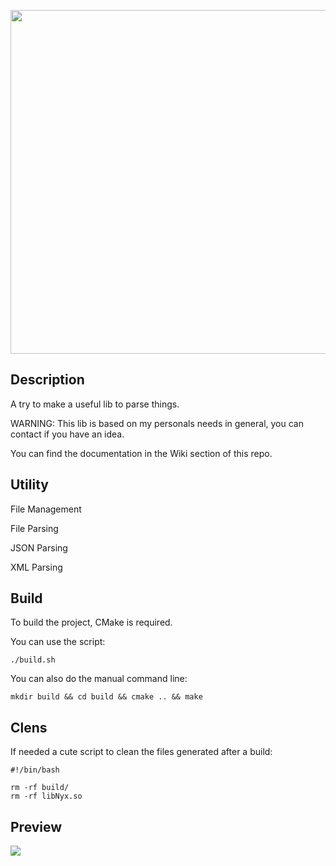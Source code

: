 <p align="center">
    <img src="https://github.com/AmayaHena/Nyx/blob/master/images/nyx_logo.png" width="550">
</p>

## Description
A try to make a useful lib to parse things.

WARNING: This lib is based on my personals needs in general, you can contact if you have an idea.

You can find the documentation in the Wiki section of this repo.

## Utility
File Management

File Parsing

JSON Parsing

XML Parsing

## Build
To build the project, CMake is required.

You can use the script:
```
./build.sh
```

You can also do the manual command line:
```
mkdir build && cd build && cmake .. && make
```

## Clens
If needed a cute script to clean the files generated after a build:
```
#!/bin/bash

rm -rf build/
rm -rf libNyx.so
```

## Preview

![](https://github.com/AmayaHena/Nyx/blob/master/images/nyx_preview.gif)
